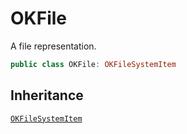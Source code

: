 # OKFile

A file representation.

``` swift
public class OKFile: OKFileSystemItem
```

## Inheritance

[`OKFileSystemItem`](/OKFileSystemItem)
